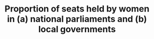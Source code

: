 ﻿---
indicator: 5.5.1
layout: indicator
permalink: /5-5-1/
sdg_goal: '5'
goal_meta_link: 'https://unstats.un.org/sdgs/metadata/files/Metadata-05-05-01.pdf'
goal_meta_link_text: United Nations Sustainable Development Goals Metadata (PDF 4.0 MB)
graph_type: line
indicator_definition: >-
  Proportion of seats held by women in (a) national parliaments and (b) local
  governments
indicator_name: >-
  Proportion of seats held by women in (a) national parliaments and (b) local
  governments
published: true
reporting_status: complete
target: >-
  Ensure women’s full and effective participation and equal opportunities for
  leadership at all levels of decision-making in political, economic and public
  life
target_id: '5.5'
title: >-
  Proportion of seats held by women in (a) national parliaments and (b) local
  governments
un_custodian_agency: House of Commons Library
un_designated_tier: 1/2
data_non_statistical: false
data_show_map: false
source_active_1: true
source_url_text_1: DevInfo Rwanda
source_active_2: false
source_url_text_2: Link to Source
source_active_3: false
source_url_3: Link to source
source_active_4: false
source_url_text_4: Link to source
source_active_5: false
source_url_text_5: Link to source
source_active_6: false
source_url_text_6: Link to source
computation_definitions: >-
  The proportion of seats held by women in national parliaments is the number of
  seats held by women members in single or lower chambers of national
  parliaments, expressed as a percentage of all occupied seats.

  Seats refer to the number of parliamentary mandates, also known as the number
  of members of parliament. Seats are usually won by members in general
  parliamentary elections. Seats may also be filled by nomination, appointment,
  indirect election, rotation of members and by-election.

  ‘The State of Rwanda commits itself that women are granted at least 30 % of
  posts in decision making organs' (Constitution, Article 9 [4]). The 80 members
  of the Chamber of Deputies are elected as follows: 53 members elected by
  direct universal suffrage through a secret ballot using closed list
  proportional representation, of which at least 30% must be seats reserved for
  women; 24 women (2 elected from each province and from the city of Kigali by
  an electoral college with a women-only ballot); 2 members elected by the
  National Youth Council; and 1 member elected by the Federation of the
  Associations of the Disabled (Constitution, Article 76).
computation_calculations: >-
  The indicator is calculated as the total number of seats occupied by women
  divided by the total number of seats occupied in parliament and multiplied by
  100 
comments_limitations: >-
  Unlike the 30% of reserved seats for women , in the event of death and
  resignation the replacement of women parliamentarian coming from the political
  parties is not automatically by a woman instead by the next candidate in the
  party's list.   The role of women parliamentarians needs to be considered
  alongside the role of other government actors such as the executive; and in
  relation to the national gender machinery and women's groups in civil
  society. 
national_indicator_available: Percentage of seats held by women in national parliament
computation_units: Percentage (%)
national_geographical_coverage: Rwanda
graph_title: Percentage of seats held by women in national parliament
source_organisation_1: National Institute of Statistics Rwanda (NISR)
source_periodicity_1: Discontinuous
source_earliest_available_1: '2008'
source_geographical_coverage_1: Rwanda
source_url_1: 'http://www.devinfo.statistics.gov.rw/di7web/libraries/aspx/home.aspx'
source_other_info_1: >-
  Data for calculating this indicator are coming from administrative records of
  national parliaments and National Electoral Commission (NEC)
indicator_sort_order: 05-05-01
---

